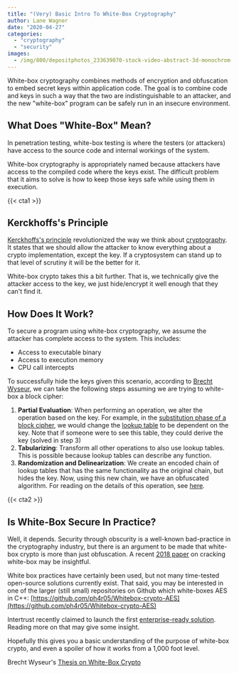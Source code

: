 ```yaml
---
title: "(Very) Basic Intro To White-Box Cryptography"
author: Lane Wagner
date: "2020-04-27"
categories: 
  - "cryptography"
  - "security"
images:
  - /img/800/depositphotos_233639070-stock-video-abstract-3d-monochrom-cube-rotating.webp
---
```


White-box cryptography combines methods of encryption and obfuscation to embed secret keys within application code. The goal is to combine code and keys in such a way that the two are indistinguishable to an attacker, and the new "white-box" program can be safely run in an insecure environment.

## What Does "White-Box" Mean?

In penetration testing, white-box testing is where the testers (or attackers) have access to the source code and internal workings of the system.

White-box cryptography is appropriately named because attackers have access to the compiled code where the keys exist. The difficult problem that it aims to solve is how to keep those keys safe while using them in execution.

{{< cta1 >}}

## Kerckhoffs's Principle

[Kerckhoffs's principle](https://en.wikipedia.org/wiki/Kerckhoffs%27s_principle) revolutionized the way we think about [cryptography](/cryptography/what-is-cryptography/). It states that we should allow the attacker to know everything about a crypto implementation, except the key. If a cryptosystem can stand up to that level of scrutiny it will be the better for it.

White-box crypto takes this a bit further. That is, we technically give the attacker access to the key, we just hide/encrypt it well enough that they can't find it.

## How Does It Work?

To secure a program using white-box cryptography, we assume the attacker has complete access to the system. This includes:

- Access to executable binary
- Access to execution memory
- CPU call intercepts

To successfully hide the keys given this scenario, according to [Brecht Wyseur](https://www.esat.kuleuven.be/cosic/publications/thesis-152.pdf), we can take the following steps assuming we are trying to white-box a block cipher:

1. **Partial Evaluation**: When performing an operation, we alter the operation based on the key. For example, in the [substitution phase of a block cipher](/cryptography/aes-256-cipher/), we would change the [lookup table](https://en.wikipedia.org/wiki/S-box) to be dependent on the key. Note that if someone were to see this table, they could derive the key (solved in step 3)
2. **Tabularizing**: Transform all other operations to also use lookup tables. This is possible because lookup tables can describe any function.
3. **Randomization and Delinearization**: We create an encoded chain of lookup tables that has the same functionality as the original chain, but hides the key. Now, using this new chain, we have an obfuscated algorithm. For reading on the details of this operation, see [here](https://www.esat.kuleuven.be/cosic/publications/thesis-152.pdf#page=74).

{{< cta2 >}}

## Is White-Box Secure In Practice?

Well, it depends. Security through obscurity is a well-known bad-practice in the cryptography industry, but there is an argument to be made that white-box crypto is more than just obfuscation. A recent [2018 paper](https://eprint.iacr.org/2018/098.pdf) on cracking white-box may be insightful.

White box practices have certainly been used, but not many time-tested open-source solutions currently exist. That said, you may be interested in one of the larger (still small) repositories on Github which white-boxes AES in C++: [https://github.com/ph4r05/Whitebox-crypto-AES](https://github.com/ph4r05/Whitebox-crypto-AES)

Intertrust recently claimed to launch the first [enterprise-ready solution](https://www.businesswire.com/news/home/20200224005912/en/Intertrust-Launches-Enterprise-Ready-White-Box-Cryptography-Solution-Web). Reading more on that may give some insight.

Hopefully this gives you a basic understanding of the purpose of white-box crypto, and even a spoiler of how it works from a 1,000 foot level.

Brecht Wyseur's [Thesis on White-Box Crypto](https://www.esat.kuleuven.be/cosic/publications/thesis-152.pdf)
